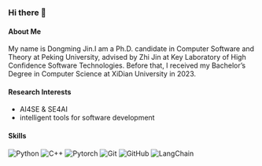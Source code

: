 ### Hi there 👋

#### About Me
My name is Dongming Jin.I am a Ph.D. candidate in Computer Software and Theory at Peking University, advised by Zhi Jin at Key Laboratory of High Confidence Software Technologies. Before that, I received my Bachelor’s Degree in Computer Science at XiDian University in 2023.

#### Research Interests
- AI4SE & SE4AI 
- intelligent tools for software development

#### Skills
![Python](https://img.shields.io/badge/-Python-black?style=flat-square&logo=Python)
![C++](https://img.shields.io/badge/-C++-black?style=flat-square&logo=cplusplus)
![Pytorch](https://img.shields.io/badge/-Pytorch-black?style=flat-square&logo=Pytorch)
![Git](https://img.shields.io/badge/-Git-black?style=flat-square&logo=git)
![GitHub](https://img.shields.io/badge/-GitHub-black?style=flat-square&logo=github)
![LangChain](https://img.shields.io/badge/-langchain-black?style=flat-square&logo=langchain)

<!--
**jdmpku/jdmpku** is a ✨ _special_ ✨ repository because its `README.md` (this file) appears on your GitHub profile.

Here are some ideas to get you started:

- 🔭 I’m currently working on ...
- 🌱 I’m currently learning ...
- 👯 I’m looking to collaborate on ...
- 🤔 I’m looking for help with ...
- 💬 Ask me about ...
- 📫 How to reach me: ...
- 😄 Pronouns: ...
- ⚡ Fun fact: ...
-->
